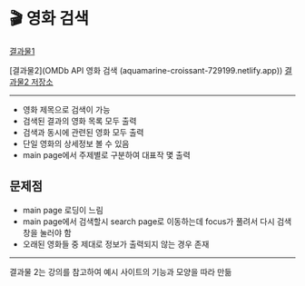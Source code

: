 # 🎬 영화 검색

[결과물1](https://comfy-sunshine-439aa0.netlify.app/)

[결과물2](OMDb API 영화 검색 (aquamarine-croissant-729199.netlify.app))
[결과물2 저장소](hwanginseung/kdt5-m2-2 (github.com))

---

- 영화 제목으로 검색이 가능
- 검색된 결과의 영화 목록 모두 출력
- 검색과 동시에 관련된 영화 모두 출력
- 단일 영화의 상세정보 볼 수 있음
- main page에서 주제별로 구분하여 대표작 몇 출력

## 문제점

- main page 로딩이 느림 
- main page에서 검색할시 search page로 이동하는데 
  focus가 풀려서 다시 검색창을 눌러야 함 
- 오래된 영화들 중 제대로 정보가 출력되지 않는 경우 존재

---

결과물 2는 강의를 참고하여 예시 사이트의 기능과 모양을 따라 만듦
